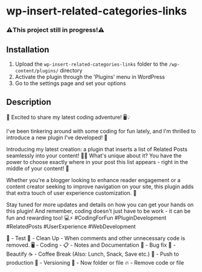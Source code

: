 # wp-insert-related-categories-links 

### ⚠️This project still in progress!⚠️
## Installation
1. Upload the `wp-insert-related-categories-links` folder to the `/wp-content/plugins/` directory
2. Activate the plugin through the 'Plugins' menu in WordPress
3. Go to the settings page and set your options

## Description
🚀 Excited to share my latest coding adventure! 🖥️💡

I've been tinkering around with some coding for fun lately, and I'm thrilled to introduce a new plugin I've developed! 🎉

Introducing my latest creation: a plugin that inserts a list of Related Posts seamlessly into your content! 📝✨ What's unique about it? You have the power to choose exactly where in your post this list appears - right in the middle of your content! 💪

Whether you're a blogger looking to enhance reader engagement or a content creator seeking to improve navigation on your site, this plugin adds that extra touch of user experience customization. 🌟

Stay tuned for more updates and details on how you can get your hands on this plugin! And remember, coding doesn't just have to be work - it can be fun and rewarding too! 💻⚡ #CodingForFun #PluginDevelopment #RelatedPosts #UserExperience #WebDevelopment

🧪 - Test 
🚿 - Clean Up - When comments and other unnecessary code is removed. 
🖥️ - Coding - 
📋 - Notes and Documentation 
🐞 - Bug fix 
💎 - Beautify 
☕ - Coffee Break (Also: Lunch, Snack, Save etc.)
🚀 - Push to production
🔖 - Versioning
📁 - Now folder or file
🔥 - Remove code or file
